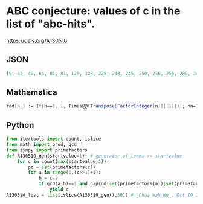 # ABC conjecture: values of c in the list of "abc\-hits"\.
https://oeis.org/A130510
## JSON
```JSON
[9, 32, 49, 64, 81, 81, 125, 128, 225, 243, 245, 250, 256, 256, 289, 343, 375, 512, 512, 513, 539, 625, 625, 625, 676, 729, 729, 729, 729, 961, 968, 1025, 1029, 1216, 1331, 1331, 1331, 1369, 1587, 1681, 2048, 2048, 2048, 2057, 2187, 2187, 2187, 2197, 2197]
```
## Mathematica
```Mathematica
rad[n_] := If[n==1, 1, Times@@(Transpose[FactorInteger[n]][[1]])]; nn=1000; Do[If[ !PrimeQ[c], Do[b=c-a; If[GCD[a,b]==1 && rad[a*b*c]<c, Print[{a,b,c,rad[a*b*c]}]], {a,c/2}]], {c,2,nn}]
```
## Python
```Python
from itertools import count, islice
from math import prod, gcd
from sympy import primefactors
def A130510_gen(startvalue=1): # generator of terms >= startvalue
    for c in count(max(startvalue,1)):
        pc = set(primefactors(c))
        for a in range(1,(c>>1)+1):
            b = c-a
            if gcd(a,b)==1 and c>prod(set(primefactors(a))|set(primefactors(b))|pc):
                yield c
A130510_list = list(islice(A130510_gen(),30)) # _Chai Wah Wu_, Oct 19 2023
```

